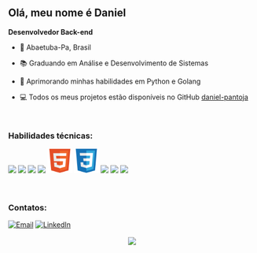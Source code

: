 <h2> Olá, meu nome é Daniel</h2>
  
  **Desenvolvedor Back-end**
  
* 📍 Abaetuba-Pa, Brasil
* 📚 Graduando em Análise e Desenvolvimento de Sistemas
* 🚀 Aprimorando minhas habilidades em Python e Golang 
* 💻 Todos os meus projetos estão disponíveis no GitHub <a href="https://github.com/daniel-pantoja?tab=repositories" target="_blank" > daniel-pantoja </a>

  <br>
<h3> Habilidades técnicas: </h3>
  <div style="display: inline_block">
  
  <img height="50" src="https://user-images.githubusercontent.com/25181517/183423507-c056a6f9-1ba8-4312-a350-19bcbc5a8697.png"/>
  <img height="50" src="https://user-images.githubusercontent.com/25181517/192149581-88194d20-1a37-4be8-8801-5dc0017ffbbe.png"/>
   <img height="50" src="https://user-images.githubusercontent.com/25181517/117447155-6a868a00-af3d-11eb-9cfe-245df15c9f3f.png"/>  
   <img height="50" src="https://user-images.githubusercontent.com/25181517/183568594-85e280a7-0d7e-4d1a-9028-c8c2209e073c.png"/> 
  <img height="50" src="https://raw.githubusercontent.com/devicons/devicon/master/icons/html5/html5-original.svg">
  <img height="50" src="https://raw.githubusercontent.com/devicons/devicon/master/icons/css3/css3-original.svg">
  <img height="70" src="https://user-images.githubusercontent.com/25181517/117208740-bfb78400-adf5-11eb-97bb-09072b6bedfc.png"/>
  <img height="50" src="https://user-images.githubusercontent.com/25181517/192108372-f71d70ac-7ae6-4c0d-8395-51d8870c2ef0.png"/>
  <img height="50" src="https://raw.githubusercontent.com/marwin1991/profile-technology-icons/refs/heads/main/icons/postman.png"/>
  </div>
  <br>
  <br>
  
<h3> Contatos: </h3>
  <a href="mailto:danieljuniorpantojapureza@gmail.com"><img src="https://skillicons.dev/icons?i=gmail" alt="Email" title="Email" /></a>
  <a href="https://www.linkedin.com/in/danielpantoja6/" target="_blank"><img src="https://skillicons.dev/icons?i=linkedin" alt="LinkedIn" title="LinkedIn" /></a>
  <br>
  <br>
  
  <div align="center">
  <img width="40%" src="https://github-readme-stats.vercel.app/api/top-langs/?username=daniel-pantoja&layout=compact&show_icons=true&theme=dark"/>
  </div>
  <br>

